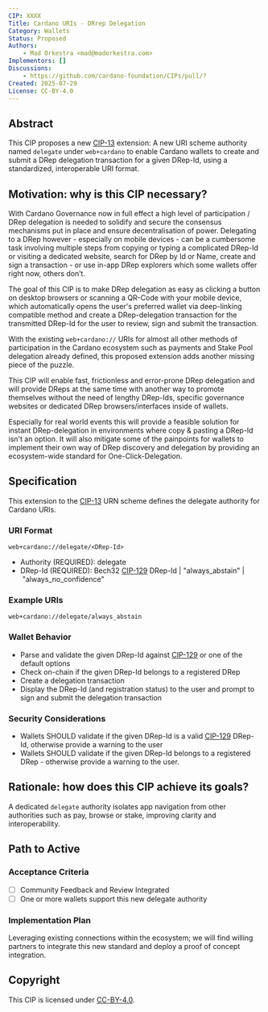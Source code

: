 ```yaml
---
CIP: XXXX
Title: Cardano URIs - DRrep Delegation
Category: Wallets
Status: Proposed
Authors:
    - Mad Orkestra <mad@madorkestra.com>
Implementors: []
Discussions:
    - https://github.com/cardano-foundation/CIPs/pull/?
Created: 2025-07-29
License: CC-BY-4.0
---
```


## Abstract

This CIP proposes a new [CIP-13](https://github.com/cardano-foundation/CIPs/tree/master/CIP-0013) extension: A new URI scheme authority named `delegate` under `web+cardano` to enable Cardano wallets to create and submit a DRep delegation transaction for a given DRep-Id, using a standardized, interoperable URI format.

## Motivation: why is this CIP necessary?

With Cardano Governance now in full effect a high level of participation / DRep delegation is needed to solidify and secure the consensus mechanisms put in place and ensure decentralisation of power. Delegating to a DRep however - especially on mobile devices - can be a cumbersome task involving multiple steps from copying or typing a complicated DRep-Id or visiting a dedicated website, search for DRep by Id or Name, create and sign a transaction - or use in-app DRep explorers which some wallets offer right now, others don’t.

The goal of this CIP is to make DRep delegation as easy as clicking a button on desktop browsers or scanning a QR-Code with your mobile device, which automatically opens the user's preferred wallet via deep-linking compatible method and create a DRep-delegation transaction for the transmitted DRep-Id for the user to review, sign and submit the transaction.

With the existing `web+cardano://` URIs for almost all other methods of participation in the Cardano ecosystem such as payments and Stake Pool delegation already defined, this proposed extension adds another missing piece of the puzzle.

This CIP will enable fast, frictionless and error-prone DRep delegation and will provide DReps at the same time with another way to promote themselves without the need of lengthy DRep-Ids, specific governance websites or dedicated DRep browsers/interfaces inside of wallets.

Especially for real world events this will provide a feasible solution for instant DRep-delegation in environments where copy & pasting a DRep-Id isn't an option. It will also mitigate some of the painpoints for wallets to implement their own way of DRep discovery and delegation by providing an ecosystem-wide standard for One-Click-Delegation.

## Specification

This extension to the [CIP-13](https://github.com/cardano-foundation/CIPs/tree/master/CIP-0013) URN scheme defines the delegate authority for Cardano URIs.

### URI Format

`web+cardano://delegate/<DRep-Id>`

- Authority (REQUIRED): delegate
- DRep-Id (REQUIRED): Bech32 [CIP-129](https://github.com/cardano-foundation/CIPs/tree/master/CIP-0129) DRep-Id | "always_abstain" | "always_no_confidence"

### Example URIs

`web+cardano://delegate/always_abstain`

### Wallet Behavior

- Parse and validate the given DRep-Id against [CIP-129](https://github.com/cardano-foundation/CIPs/tree/master/CIP-0129) or one of the default options
- Check on-chain if the given DRep-Id belongs to a registered DRep
- Create a delegation transaction
- Display the DRep-Id (and registration status) to the user and prompt to sign and submit the delegation transaction

### Security Considerations

- Wallets SHOULD validate if the given DRep-Id is a valid [CIP-129](https://github.com/cardano-foundation/CIPs/tree/master/CIP-0129) DRep-Id, otherwise provide a warning to the user
- Wallets SHOULD validate if the given DRep-Id belongs to a registered DRep - otherwise provide a warning to the user.

## Rationale: how does this CIP achieve its goals?

A dedicated `delegate` authority isolates app navigation from other authorities such as pay, browse or stake, improving clarity and interoperability.

## Path to Active

### Acceptance Criteria

- [ ] Community Feedback and Review Integrated
- [ ] One or more wallets support this new delegate authority

### Implementation Plan

Leveraging existing connections within the ecosystem; we will find willing partners to integrate this new standard and deploy a proof of concept integration.

## Copyright

This CIP is licensed under [CC-BY-4.0](https://creativecommons.org/licenses/by/4.0/legalcode).

